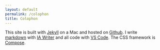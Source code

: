```yaml
---
layout: default
permalink: /colophon
title: Colophon
---
```

This site is built with [Jekyll](https://jekyllrb.com) on a Mac and hosted on [Github](https://github.com). I write [markdown](https://www.markdownguide.org) with [IA Writer](https://ia.net/writer) and all code with [VS Code](https://code.visualstudio.com). The CSS framework is [Compose](https://ulf.codes/compose).
